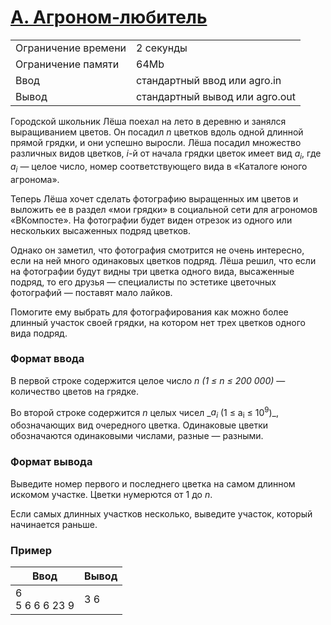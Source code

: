 # [A. Агроном-любитель](./task_A)

<table>
<tr>
    <td>Ограничение времени</td>
    <td>2 секунды</td>
</tr>
<tr>
    <td>Ограничение памяти</td>
    <td>64Mb</td>
</tr>
<tr>
<td>Ввод</td>
<td>стандартный ввод или agro.in</td>
</tr>
<tr>
<td>Вывод</td>
<td>стандартный вывод или agro.out</td>
</tr>
</table>


Городской школьник Лёша поехал на лето в деревню и занялся выращиванием цветов. Он посадил _n_ цветков вдоль одной
длинной прямой грядки, и они успешно выросли. Лёша посадил множество различных видов цветков, _i_-й от начала грядки
цветок имеет вид _a<sub>i</sub>_, где _a<sub>i</sub>_ — целое число, номер соответствующего вида в «Каталоге юного
агронома».

Теперь Лёша хочет сделать фотографию выращенных им цветов и выложить ее в раздел «мои грядки» в социальной сети для
агрономов «ВКомпосте». На фотографии будет виден отрезок из одного или нескольких высаженных подряд цветков.

Однако он заметил, что фотография смотрится не очень интересно, если на ней много одинаковых цветков подряд. Лёша решил,
что если на фотографии будут видны три цветка одного вида, высаженные подряд, то его друзья — специалисты по эстетике
цветочных фотографий — поставят мало лайков.

Помогите ему выбрать для фотографирования как можно более длинный участок своей грядки, на котором нет трех цветков
одного вида подряд.

### Формат ввода

В первой строке содержится целое число _n (1 ≤ n ≤ 200 000)_ — количество цветов на грядке.

Во второй строке содержится _n_ целых чисел __a<sub>i</sub>_ (1 ≤ a<sub>i</sub> ≤ 10<sup>9</sup>)_, обозначающих вид
очередного цветка. Одинаковые цветки обозначаются одинаковыми числами, разные — разными.

### Формат вывода

Выведите номер первого и последнего цветка на самом длинном искомом участке. Цветки нумерются от 1 до _n_.

Если самых длинных участков несколько, выведите участок, который начинается раньше.

### Пример

Ввод | Вывод
--- | ---
6 <br>5 6 6 6 23 9 | 3 6
